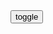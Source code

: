<script lang="ts" setup>
import { ref }  from 'vue'
import { breakpointsTailwind, useBreakpoints } from '@vueuse/core'
const showTitle = ref(true)
const top = ref(0)
const { greaterOrEqual } = useBreakpoints(breakpointsTailwind)
const lg = greaterOrEqual('lg')

const uuid = () => crypto.randomUUID()
let y 
function updateSize({ el }, index: number, top: number, minHeight: number, padding: number) {

    const height = Math.max(el.getBoundingRect().height, minHeight)
    const paddedHeight = height + 2 * padding
    const isFixed = el.children().every(child => child.getBoundingRect().height ===paddedHeight)
    if (isFixed) return 

if (index === 0) {

    y =  top + paddedHeight

}

    el.y = y

    y += paddedHeight

    el.eachChild(child => {

child.style.height = paddedHeight

    })

    

}
</script>

<div style="width: 100%">
<button @click="showTitle = !showTitle">toggle</button>
<Echarts style="height: 600px" v-slot="{ height, width }">
<echarts-option option="title" :value="{ text: 'Aliquip cillum duis sunt in deserunt.' + width, textStyle: {  overflow:'break', width: width, fontSize: lg ? 50 : 25 } }" v-if="showTitle" @rendered="top = $event.bounds.bottom " @removed="top = 0"/>
<echarts-option option="xAxis" :value="{ type: 'category', show: false }" />
<echarts-option option="yAxis" :value="{ type: 'value', show: false }" />
<echarts-option option="grid" :value="{ top: top + 20, left: 20, bottom: 20, right: 20 }"/>
<echarts-custom-series :data="new Array(10).fill(null).map((_, index) => ({ name: new Array(Math.floor(Math.random() * 5)).fill(null).map(() => uuid()).join(' '), value: Math.floor(Math.random() * 50) }))">
<template #default="{ index, item }">
<echarts-shape :options="{ type: 'group' }" @rendered="updateSize($event, index, top, 50, 10)">
<echarts-shape :options="{ type: 'text', style: { backgroundColor: index%2?'gray': 'lightgray', text: item.name, width: width/2, overflow: 'break', verticalAlign: 'middle' } }"  />
<echarts-shape :options="{ type: 'text', x: width * .75, style: { text: item.value, backgroundColor: index%2?'gray': 'lightgray', width: width/2, overflow: 'break', verticalAlign: 'middle', align: 'center'} }" />
</echarts-shape>
</template>
</echarts-custom-series>
</Echarts>

</div>
